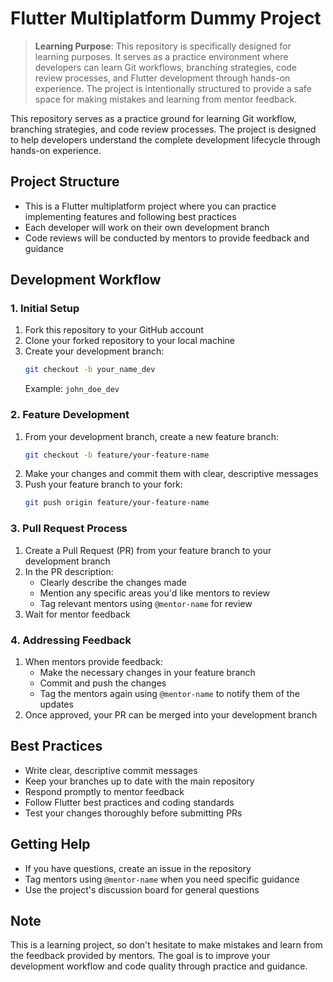 # Flutter Multiplatform Dummy Project

> **Learning Purpose**: This repository is specifically designed for learning purposes. It serves as a practice environment where developers can learn Git workflows, branching strategies, code review processes, and Flutter development through hands-on experience. The project is intentionally structured to provide a safe space for making mistakes and learning from mentor feedback.

This repository serves as a practice ground for learning Git workflow, branching strategies, and code review processes. The project is designed to help developers understand the complete development lifecycle through hands-on experience.

## Project Structure
- This is a Flutter multiplatform project where you can practice implementing features and following best practices
- Each developer will work on their own development branch
- Code reviews will be conducted by mentors to provide feedback and guidance

## Development Workflow

### 1. Initial Setup
1. Fork this repository to your GitHub account
2. Clone your forked repository to your local machine
3. Create your development branch:
   ```bash
   git checkout -b your_name_dev
   ```
   Example: `john_doe_dev`

### 2. Feature Development
1. From your development branch, create a new feature branch:
   ```bash
   git checkout -b feature/your-feature-name
   ```
2. Make your changes and commit them with clear, descriptive messages
3. Push your feature branch to your fork:
   ```bash
   git push origin feature/your-feature-name
   ```

### 3. Pull Request Process
1. Create a Pull Request (PR) from your feature branch to your development branch
2. In the PR description:
   - Clearly describe the changes made
   - Mention any specific areas you'd like mentors to review
   - Tag relevant mentors using `@mentor-name` for review
3. Wait for mentor feedback

### 4. Addressing Feedback
1. When mentors provide feedback:
   - Make the necessary changes in your feature branch
   - Commit and push the changes
   - Tag the mentors again using `@mentor-name` to notify them of the updates
2. Once approved, your PR can be merged into your development branch

## Best Practices
- Write clear, descriptive commit messages
- Keep your branches up to date with the main repository
- Respond promptly to mentor feedback
- Follow Flutter best practices and coding standards
- Test your changes thoroughly before submitting PRs

## Getting Help
- If you have questions, create an issue in the repository
- Tag mentors using `@mentor-name` when you need specific guidance
- Use the project's discussion board for general questions

## Note
This is a learning project, so don't hesitate to make mistakes and learn from the feedback provided by mentors. The goal is to improve your development workflow and code quality through practice and guidance.

